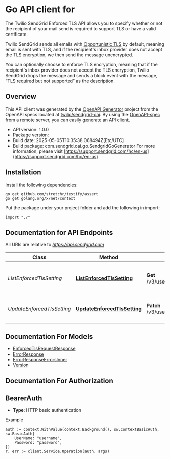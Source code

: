 # Go API client for 

The Twilio SendGrid Enforced TLS API allows you to specify whether or not the recipient of your mail send is required to support TLS or have a valid certificate.

Twilio SendGrid sends all emails with [Opportunistic TLS](https://sendgrid.com/blog/myth-opportunistic-tls-email-privacy/) by default, meaning email is sent with TLS, and if the recipient's inbox provider does not accept the TLS encryption, we then send the message unencrypted.

You can optionally choose to enforce TLS encryption, meaning that if the recipient's inbox provider does not accept the TLS encryption, Twilio SendGrid drops the message and sends a block event with the message, “TLS required but not supported” as the description.

## Overview
This API client was generated by the [OpenAPI Generator](https://openapi-generator.tech) project from the OpenAPI specs located at [twilio/sendgrid-oai](https://github.com/twilio/sendgrid-oai/tree/main/spec).  By using the [OpenAPI-spec](https://www.openapis.org/) from a remote server, you can easily generate an API client.

- API version: 1.0.0
- Package version: 
- Build date: 2025-05-05T10:35:38.068494Z[Etc/UTC]
- Build package: com.sendgrid.oai.go.SendgridGoGenerator
For more information, please visit [https://support.sendgrid.com/hc/en-us](https://support.sendgrid.com/hc/en-us)

## Installation

Install the following dependencies:

```shell
go get github.com/stretchr/testify/assert
go get golang.org/x/net/context
```

Put the package under your project folder and add the following in import:

```golang
import "./"
```

## Documentation for API Endpoints

All URIs are relative to *https://api.sendgrid.com*

Class | Method | HTTP request | Description
------------ | ------------- | ------------- | -------------
*ListEnforcedTlsSetting* | [**ListEnforcedTlsSetting**](docs/ListEnforcedTlsSetting.md#listenforcedtlssetting) | **Get** /v3/user/settings/enforced_tls | Retrieve current Enforced TLS settings.
*UpdateEnforcedTlsSetting* | [**UpdateEnforcedTlsSetting**](docs/UpdateEnforcedTlsSetting.md#updateenforcedtlssetting) | **Patch** /v3/user/settings/enforced_tls | Update Enforced TLS settings


## Documentation For Models

 - [EnforcedTlsRequestResponse](EnforcedTlsRequestResponse.md)
 - [ErrorResponse](ErrorResponse.md)
 - [ErrorResponseErrorsInner](ErrorResponseErrorsInner.md)
 - [Version](Version.md)


## Documentation For Authorization



## BearerAuth

- **Type**: HTTP basic authentication

Example

```golang
auth := context.WithValue(context.Background(), sw.ContextBasicAuth, sw.BasicAuth{
    UserName: "username",
    Password: "password",
})
r, err := client.Service.Operation(auth, args)
```

